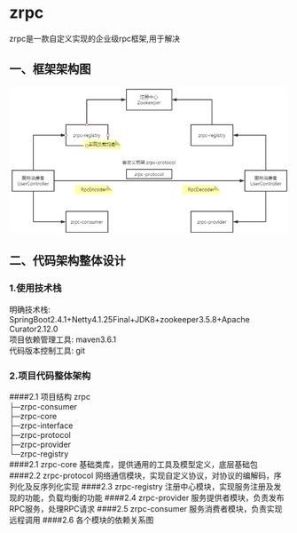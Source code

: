 # zrpc
zrpc是一款自定义实现的企业级rpc框架,用于解决
## 一、框架架构图
![](https://github.com/xiaozhuofu/zrpc/blob/master/images/1-ZRPC%E6%A1%86%E6%9E%B6%E6%B1%87%E6%80%BB%E5%9B%BE.png)
## 二、代码架构整体设计
### 1.使用技术栈
明确技术栈: SpringBoot2.4.1+Netty4.1.25Final+JDK8+zookeeper3.5.8+Apache Curator2.12.0<br/>
项目依赖管理工具: maven3.6.1<br/>
代码版本控制工具: git
### 2.项目代码整体架构
####2.1 项目结构
zrpc<br/>
 ├─zrpc-consumer<br/>
 ├─zrpc-core<br/>
 ├─zrpc-interface<br/>
 ├─zrpc-protocol<br/>
 ├─zrpc-provider<br/>
 └─zrpc-registry<br/>
####2.1 zrpc-core
基础类库，提供通用的工具及模型定义，底层基础包
####2.2 zrpc-protocol
网络通信模块，实现自定义协议，对协议的编解码，序列化及反序列化实现
####2.3 zrpc-registry
注册中心模块，实现服务注册及发现的功能，负载均衡的功能
####2.4 zrpc-provider
服务提供者模块，负责发布RPC服务，处理RPC请求
####2.5 zrpc-consumer
服务消费者模块，负责实现远程调用
####2.6 各个模块的依赖关系图
